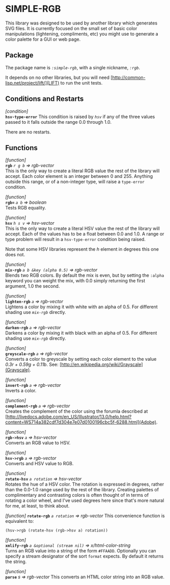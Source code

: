 # SIMPLE-RGB

This library was designed to be used by another library which
generates SVG files.  It is currently focused on the small set of
basic color manipulations (lightening, compliments, etc) you might use
to generate a color palette for a GUI or web page. 

## Package
The package name is *`:simple-rgb`*, with a single nickname, *`:rgb`*.

It depends on no other libraries, but you will need
[http://common-lisp.net/project/lift/](LIFT) to run the unit tests. 

## Conditions and Restarts

_[condition]_  
**`hsv-type-error`**
This condition is raised by *`hsv`* if any of the three values passed
to it falls outside the range 0.0 through  1.0. 

There are no restarts.

## Functions
_[function]_  
**`rgb`** _`r g b` => rgb-vector_  
This is the only way to create a literal RGB value the rest of the
library will accept.  Each color element is an integer between 0 and
255.  Anything outside this range, or of a non-integer type, will
raise a `type-error` condition. 

_[function]_  
**`rgb=`** _`a b` => boolean_  
Tests RGB equality.

_[function]_  
**`hsv`** _`h s v` => hsv-vector_  
This is the only way to create a literal HSV value the rest of the
library will accept.  Each of the values has to be a float between 0.0
and 1.0.  A range or type problem will result in a `hsv-type-error`
condition being raised. 

Note that some HSV libraries represent the _h_ element in degrees
this one does not. 

_[function]_  
**`mix-rgb`** _`a b &key (alpha 0.5)` => rgb-vector_  
Blends two RGB colors.  By default the mix is even, but by setting the
`:alpha` keyword you can weight the mix, with 0.0 simply returning the
first argument, 1.0 the second. 

_[function]_  
**`lighten-rgb`** _`a` => rgb-vector_  
Lightens a color by mixing it with white with an alpha of 0.5.  For
different shading use *`mix-rgb`* directly. 

_[function]_  
**`darken-rgb`** _`a` => rgb-vector_  
Darkens a color by mixing it with black with an alpha of 0.5.  For
different shading use *`mix-rgb`* directly. 

_[function]_  
**`greyscale-rgb`** _`a` => rgb-vector_  
Converts a color to greyscale by setting each color element to the
value _0.3r + 0.59g + 0.11b_.  See:
[http://en.wikipedia.org/wiki/Grayscale](Grayscale). 

_[function]_  
**`invert-rgb`** _`a` => rgb-vector_  
Inverts a color.

_[function]_  
**`complement-rgb`** _`a` => rgb-vector_  
Creates the complement of the color using the forumla described at [http://livedocs.adobe.com/en_US/Illustrator/13.0/help.html?content=WS714a382cdf7d304e7e07d0100196cbc5f-6288.html](Adobe).

_[function]_  
**`rgb->hsv`** _`a` => hsv-vector_  
Converts an RGB value to HSV.

_[function]_  
**`hsv->rgb`** _`a` => rgb-vector_  
Converts and HSV value to RGB.
  
_[function]_  
**`rotate-hsv`** _`a rotation` => hsv-vector_  
Rotates the hue of a HSV color.  The rotation is expressed in degrees,
rather than the 0.0-1.0 range used by the rest of the library.
Creating palettes of complimentary and contrasting colors is often
thought of in terms of rotating a color wheel, and I've used degrees
here since that's more natural for me, at least, to think about. 

_[function]_
**`rotate-rgb`** _`a rotation` => rgb-vector_
This convenience function is equivalent to: 

    (hsv->rgb (rotate-hsv (rgb->hsv a) rotation))

_[function]_  
**`xmlify-rgb`** _`a &optional (stream nil)` => x/html-color-string_  
Turns an RGB value into a string of the form `#FFAADD`.  Optionally
you can specify a stream designator of the sort `format` expects.  By
default it returns the string. 

_[function]_  
**`parse`** _s => rgb-vector_
This converts an HTML color string into an RGB value.
